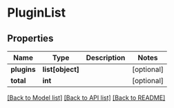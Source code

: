 # PluginList

## Properties
Name | Type | Description | Notes
------------ | ------------- | ------------- | -------------
**plugins** | **list[object]** |  | [optional] 
**total** | **int** |  | [optional] 

[[Back to Model list]](../README.md#documentation-for-models) [[Back to API list]](../README.md#documentation-for-api-endpoints) [[Back to README]](../README.md)


